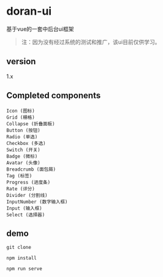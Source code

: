 # doran-ui
基于vue的一套中后台ui框架
>注：因为没有经过系统的测试和推广，该ui目前仅供学习。

## version
1.x

## Completed components
```$xslt
Icon (图标)
Grid (栅格)
Collapse (折叠面板)
Button (按钮)
Radio (单选)
Checkbox (多选)
Switch (开关)
Badge (微标)
Avatar (头像)
Breadcrumb (面包屑)
Tag (标签)
Progress (进度条)
Rate (评分)
Divider (分割线)
InputNumber (数字输入框)
Input (输入框)
Select (选择器)
```

## demo
```
git clone

npm install

npm run serve
```
